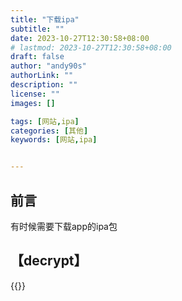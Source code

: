 ```yaml
---
title: "下载ipa"
subtitle: ""
date: 2023-10-27T12:30:58+08:00
# lastmod: 2023-10-27T12:30:58+08:00
draft: false
author: "andy90s"
authorLink: ""
description: ""
license: ""
images: []

tags: [网站,ipa]
categories: [其他]
keywords: [网站,ipa]


---
```

<!--more-->
## 前言
有时候需要下载app的ipa包
## 【decrypt】
{{<link href="https://decrypt.day/" content="【decrypt】">}}